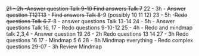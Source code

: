 ~~21 - 2h  -Answer question Talk 9-10   Find answers Talk 7~~
22 - 3h - ~~Answer question  T12T13~~ - ~~Find answers Talk 8~~-9 (possibly 10 11 12)
23 - 5h -~~Redo questions Talk 6 7~~-8 - answer questions Talk 13-14
24 - 5h - Answer questions Talk 16, 17 - Redo questions 9-10-12
25 - 4h - Redo and mindmap talk 2,3,4 - Answer question 19
26 - 2h Redo questions 13 14
27 - 3h Redo questions 16 17 - Mindmap 5 6 
28 - 8h Mindmap everything - Redo complex questions
29-07 - 3h Review Mindmap